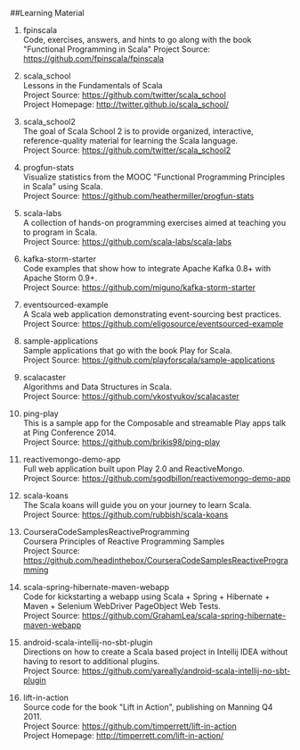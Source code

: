 ##Learning Material

1. fpinscala   
Code, exercises, answers, and hints to go along with the book "Functional Programming in Scala"
Project Source: https://github.com/fpinscala/fpinscala 

1. scala_school   
Lessons in the Fundamentals of Scala   
Project Source: https://github.com/twitter/scala_school    
Project Homepage: http://twitter.github.io/scala_school/ 

1. scala_school2   
The goal of Scala School 2 is to provide organized, interactive, reference-quality material for learning the Scala language.    
Project Source: https://github.com/twitter/scala_school2  

1. progfun-stats  
Visualize statistics from the MOOC "Functional Programming Principles in Scala" using Scala.   
Project Source: https://github.com/heathermiller/progfun-stats

1. scala-labs  
A collection of hands-on programming exercises aimed at teaching you to program in Scala.   
Project Source: https://github.com/scala-labs/scala-labs  

1. kafka-storm-starter   
Code examples that show how to integrate Apache Kafka 0.8+ with Apache Storm 0.9+.  
Project Source: https://github.com/miguno/kafka-storm-starter  

1. eventsourced-example    
A Scala web application demonstrating event-sourcing best practices.   
Project Source: https://github.com/eligosource/eventsourced-example   

1. sample-applications    
Sample applications that go with the book Play for Scala.    
Project Source: https://github.com/playforscala/sample-applications  

1. scalacaster    
Algorithms and Data Structures in Scala.    
Project Source: https://github.com/vkostyukov/scalacaster   

1. ping-play   
This is a sample app for the Composable and streamable Play apps talk at Ping Conference 2014.     
Project Source: https://github.com/brikis98/ping-play   

1. reactivemongo-demo-app    
Full web application built upon Play 2.0 and ReactiveMongo.    
Project Source: https://github.com/sgodbillon/reactivemongo-demo-app  

1. scala-koans   
The Scala koans will guide you on your journey to learn Scala.     
Project Source: https://github.com/rubbish/scala-koans

1. CourseraCodeSamplesReactiveProgramming      
Coursera Principles of Reactive Programming Samples     
Project Source: https://github.com/headinthebox/CourseraCodeSamplesReactiveProgramming  

1. scala-spring-hibernate-maven-webapp    
Code for kickstarting a webapp using Scala + Spring + Hibernate + Maven + Selenium WebDriver PageObject Web Tests.    
Project Source: https://github.com/GrahamLea/scala-spring-hibernate-maven-webapp   

1. android-scala-intellij-no-sbt-plugin    
Directions on how to create a Scala based project in Intellij IDEA without having to resort to additional plugins.    
Project Source: https://github.com/yareally/android-scala-intellij-no-sbt-plugin   

1. lift-in-action    
Source code for the book "Lift in Action", publishing on Manning Q4 2011.    
Project Source: https://github.com/timperrett/lift-in-action     
Project Homepage: http://timperrett.com/lift-in-action/   
 		
